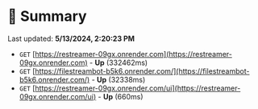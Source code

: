 # 📖 Summary
Last updated: **5/13/2024, 2:20:23 PM**

- `GET` [https://restreamer-09gx.onrender.com](https://restreamer-09gx.onrender.com) - **Up** (332462ms)
- `GET` [https://filestreambot-b5k6.onrender.com/](https://filestreambot-b5k6.onrender.com/) - **Up** (32338ms)
- `GET` [https://restreamer-09gx.onrender.com/ui](https://restreamer-09gx.onrender.com/ui) - **Up** (660ms)
